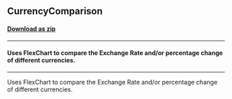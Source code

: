 ## CurrencyComparison
#### [Download as zip](https://minhaskamal.github.io/DownGit/#/home?url=https://github.com/GrapeCity/ComponentOne-WinForms-Samples/tree/master/NetFramework\FlexChart\CS\CurrencyComparison)
____
#### Uses FlexChart to compare the Exchange Rate and/or percentage change of different currencies.
____
Uses FlexChart to compare the Exchange Rate and/or percentage change of different currencies. 